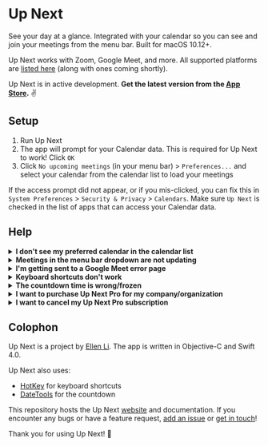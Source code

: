 # Up Next

See your day at a glance. Integrated with your calendar so you can see and join your meetings from the menu bar. Built for macOS 10.12+.

Up Next works with Zoom, Google Meet, and more. All supported platforms are [listed here](https://github.com/ellenli/up-next/issues/51) (along with ones coming shortly).

Up Next is in active development. **Get the latest version from the [App Store](https://itunes.apple.com/us/app/up-next/id1355117041?ls=1&mt=12).** :v:

## Setup

1. Run Up Next
2. The app will prompt for your Calendar data. This is required for Up Next to work! Click `OK`
3. Click `No upcoming meetings` (in your menu bar) > `Preferences...` and select your calendar from the calendar list to load your meetings

If the access prompt did not appear, or if you mis-clicked, you can fix this in `System Preferences` > `Security & Privacy` > `Calendars`. Make sure `Up Next` is checked in the list of apps that can access your Calendar data.

## Help

<details>
  <summary><b>I don't see my preferred calendar in the calendar list</b></summary>
Up Next uses data from the Calendar app. If your preferred calendar is missing from available calendars in Up Next, add your calendar to the Calendar app.

1. Run Calendar – all available calendars are listed in the left `Calendars` sidebar. If your preferred calendar is missing from this list, go to step 2
2. `Calendar` > `Add account`
3. Complete the steps for your calendar account provider

If your calendar is still not showing up in Calendar, make sure your calendar account is enabled: `Calendar` > `Preferences...` > `Accounts` tab > Select your calendar account and make sure `Enable this account` is checked.
</details>

<details>
  <summary><b>Meetings in the menu bar dropdown are not updating</b></summary>
  Meetings are refreshed based on your calendar's refresh settings. You can change this time interval in Calendar.

1. Run Calendar
2. `Calendar` > `Preferences...` > `Accounts` tab > Select your calendar account
3. In the `Refresh Calendars` dropdown, select your preferred refresh rate (`Every minute` recommended).</details>

<details>
  <summary><b>I'm getting sent to a Google Meet error page</b></summary>
  This was fixed in Up Next version 1.0.0. Get the latest version in the [App Store](https://itunes.apple.com/us/app/up-next/id1355117041?ls=1&mt=12).</details>

<details>
  <summary><b>Keyboard shortcuts don't work</b></summary>
  Other apps may be using the same keyboard shortcut. You can customize shortcuts as of version 1.0.0 (Pro users only). Get the latest version in the [App Store](https://itunes.apple.com/us/app/up-next/id1355117041?ls=1&mt=12).</details>

<details>
  <summary><b>The countdown time is wrong/frozen</b></summary>
  If you encounter this issue, please report the bug. Include your macOS version, app version, and a list of all other apps that access your calendar data (available via `System Preferences` > `Security & Privacy` > `Calendars`).</details>

<details>
  <summary><b>I want to purchase Up Next Pro for my company/organization</b></summary>
Enterprise licensing/pricing is available for organizations of **1,000 users or more**. Enterprise users will receive priority support. [Reach out to learn more](mailto:me@ellen.li) or get a quote.</details>

<details>
  <summary><b>I want to cancel my Up Next Pro subscription</b></summary>
Subscription and payments are facilitated by Apple. [Follow these steps](https://support.apple.com/HT202039) to cancel your Up Next Pro subscription.</details>

## Colophon
Up Next is a project by [Ellen Li](https://ellen.li). The app is written in Objective-C and Swift 4.0.

Up Next also uses:
- [HotKey](https://github.com/soffes/HotKey) for keyboard shortcuts
- [DateTools](https://github.com/MatthewYork/DateTools) for the countdown

This repository hosts the Up Next [website](http://ellen.li/up-next/) and documentation. If you encounter any bugs or have a feature request, [add an issue](https://github.com/ellenli/up-next/issues/new) or [get in touch](https://twitter.com/ellenxli)!

Thank you for using Up Next! :wave:
